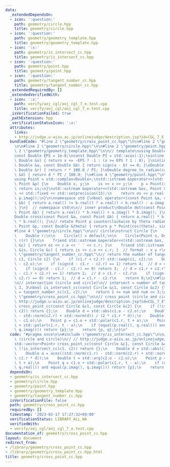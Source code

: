 ```yaml
---
data:
  _extendedDependsOn:
  - icon: ':question:'
    path: geometry/circle.hpp
    title: geometry/circle.hpp
  - icon: ':question:'
    path: geometry/geometry_template.hpp
    title: geometry/geometry_template.hpp
  - icon: ':x:'
    path: geometry/is_intersect_cc.hpp
    title: geometry/is_intersect_cc.hpp
  - icon: ':question:'
    path: geometry/point.hpp
    title: geometry/point.hpp
  - icon: ':question:'
    path: geometry/tangent_number_cc.hpp
    title: geometry/tangent_number_cc.hpp
  _extendedRequiredBy: []
  _extendedVerifiedWith:
  - icon: ':x:'
    path: verify/aoj_cgl/aoj_cgl_7_e.test.cpp
    title: verify/aoj_cgl/aoj_cgl_7_e.test.cpp
  _isVerificationFailed: true
  _pathExtension: hpp
  _verificationStatusIcon: ':x:'
  attributes:
    links:
    - http://judge.u-aizu.ac.jp/onlinejudge/description.jsp?id=CGL_7_E
  bundledCode: "#line 2 \"geometry/cross_point_cc.hpp\"\n\n#line 2 \"geometry/is_intersect_cc.hpp\"\
    \n\n#line 2 \"geometry/circle.hpp\"\n\n#line 2 \"geometry/point.hpp\"\n\n#line\
    \ 2 \"geometry/geometry_template.hpp\"\n\n// template\nusing Double = double;\n\
    const Double EPS = 1e-8;\nconst Double PI = std::acos(-1);\ninline int sign(const\
    \ Double &x) { return x <= -EPS ? -1 : (x >= EPS ? 1 : 0); }\ninline bool equal(const\
    \ Double &a, const Double &b) { return sign(a - b) == 0; }\nDouble radian_to_degree(const\
    \ Double &r) { return r * 180.0 / PI; }\nDouble degree_to_radian(const Double\
    \ &d) { return d * PI / 180.0; }\n#line 4 \"geometry/point.hpp\"\n\n// point\n\
    using Point = std::complex<Double>;\nstd::istream &operator>>(std::istream &is,\
    \ Point &p) {\n    Double x, y;\n    is >> x >> y;\n    p = Point(x, y);\n   \
    \ return is;\n}\nstd::ostream &operator<<(std::ostream &os, Point &p) {\n    os\
    \ << std::fixed << std::setprecision(15);\n    return os << p.real() << ' ' <<\
    \ p.imag();\n}\n\nnamespace std {\nbool operator<(const Point &a, const Point\
    \ &b) { return a.real() != b.real() ? a.real() < b.real() : a.imag() < b.imag();\
    \ }\n}  // namespace std\n\n// inner product\nDouble dot(const Point &a, const\
    \ Point &b) { return a.real() * b.real() + a.imag() * b.imag(); }\n// outer product\n\
    Double cross(const Point &a, const Point &b) { return a.real() * b.imag() - a.imag()\
    \ * b.real(); }\n// rotate Point p counterclockwise by theta radian\nPoint rotate(const\
    \ Point &p, const Double &theta) { return p * Point(cos(theta), sin(theta)); }\n\
    #line 4 \"geometry/circle.hpp\"\n\n// circle\nstruct Circle {\n    Point o;\n\
    \    Double r;\n\n    Circle() = default;\n\n    Circle(Point o, Double r) : o(o),\
    \ r(r) {}\n\n    friend std::ostream &operator<<(std::ostream &os, const Circle\
    \ &c) { return os << c.o << ' ' << c.r; }\n    friend std::istream &operator>>(std::istream\
    \ &is, Circle &c) { return is >> c.o >> c.r; }  // format : x y r\n};\n#line 3\
    \ \"geometry/tangent_number_cc.hpp\"\n// return the number of tangent\nint tangent_number_cc(Circle\
    \ c1, Circle c2) {\n    if (c1.r < c2.r) std::swap(c1, c2);\n    Double d = std::abs(c1.o\
    \ - c2.o);\n    if (sign(d - c1.r - c2.r) == 1) return 4;  // d > c1.r + c2.r\n\
    \    if (sign(d - c1.r - c2.r) == 0) return 3;  // d = c1.r + c2.r\n    if (sign(d\
    \ - c1.r + c2.r) == 1) return 2;  // d > c1.r - c2.r\n    if (sign(d - c1.r +\
    \ c2.r) == 0) return 1;  // d = c1.r - c2.r\n    return 0;\n}\n#line 5 \"geometry/is_intersect_cc.hpp\"\
    \n// intersection (circle and circle)\n// intersect = number of tangent is 1,\
    \ 2, 3\nbool is_intersect_cc(const Circle &c1, const Circle &c2) {\n    int num\
    \ = tangent_number_cc(c1, c2);\n    return 1 <= num and num <= 3;\n}\n#line 4\
    \ \"geometry/cross_point_cc.hpp\"\n\n// cross point (circle and circle)\n// //\
    \ http://judge.u-aizu.ac.jp/onlinejudge/description.jsp?id=CGL_7_E\nstd::vector<Point>\
    \ cross_point_cc(const Circle &c1, const Circle &c2) {\n    if (!is_intersect_cc(c1,\
    \ c2)) return {};\n    Double d = std::abs(c1.o - c2.o);\n    Double a = acos((std::norm(c1.r)\
    \ - std::norm(c2.r) + std::norm(d)) / (2 * c1.r * d));\n    Double t = std::arg(c2.o\
    \ - c1.o);\n    Point p = c1.o + std::polar(c1.r, t + a);\n    Point q = c1.o\
    \ + std::polar(c1.r, t - a);\n    if (equal(p.real(), q.real()) and equal(p.imag(),\
    \ q.imag())) return {p};\n    return {p, q};\n}\n"
  code: "#pragma once\n\n#include \"geometry/is_intersect_cc.hpp\"\n\n// cross point\
    \ (circle and circle)\n// // http://judge.u-aizu.ac.jp/onlinejudge/description.jsp?id=CGL_7_E\n\
    std::vector<Point> cross_point_cc(const Circle &c1, const Circle &c2) {\n    if\
    \ (!is_intersect_cc(c1, c2)) return {};\n    Double d = std::abs(c1.o - c2.o);\n\
    \    Double a = acos((std::norm(c1.r) - std::norm(c2.r) + std::norm(d)) / (2 *\
    \ c1.r * d));\n    Double t = std::arg(c2.o - c1.o);\n    Point p = c1.o + std::polar(c1.r,\
    \ t + a);\n    Point q = c1.o + std::polar(c1.r, t - a);\n    if (equal(p.real(),\
    \ q.real()) and equal(p.imag(), q.imag())) return {p};\n    return {p, q};\n}"
  dependsOn:
  - geometry/is_intersect_cc.hpp
  - geometry/circle.hpp
  - geometry/point.hpp
  - geometry/geometry_template.hpp
  - geometry/tangent_number_cc.hpp
  isVerificationFile: false
  path: geometry/cross_point_cc.hpp
  requiredBy: []
  timestamp: '2023-02-17 17:27:32+09:00'
  verificationStatus: LIBRARY_ALL_WA
  verifiedWith:
  - verify/aoj_cgl/aoj_cgl_7_e.test.cpp
documentation_of: geometry/cross_point_cc.hpp
layout: document
redirect_from:
- /library/geometry/cross_point_cc.hpp
- /library/geometry/cross_point_cc.hpp.html
title: geometry/cross_point_cc.hpp
---
```

